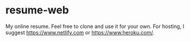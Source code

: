 # resume-web
My online resume. Feel free to clone and use it for your own.
For hosting, I suggest https://www.netlify.com or https://www.heroku.com/.
